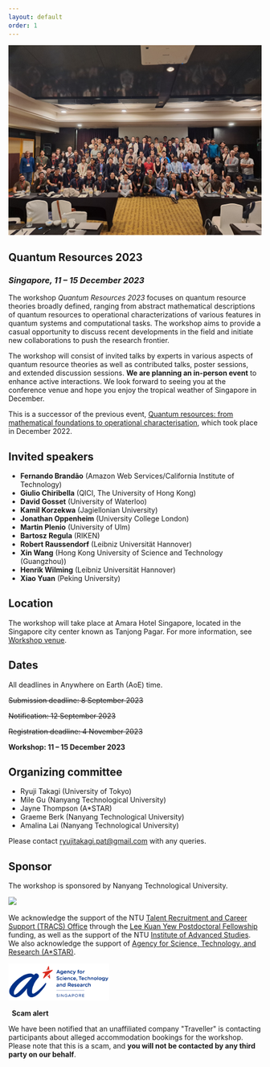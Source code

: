 ```yaml
---
layout: default
order: 1
---
```



<!--![Merlina Bay](/marina_bay.jpg) -->
![Conference photo](/conference_photo.jpg)


## Quantum Resources 2023
<h3 class="lessspace"><em>Singapore, 11 &ndash; 15 December 2023</em></h3>


The workshop *Quantum Resources 2023* focuses on quantum resource theories broadly defined, ranging from abstract mathematical descriptions of quantum resources to operational characterizations of various features in quantum systems and computational tasks. The workshop aims to provide a casual opportunity to discuss recent developments in the field and initiate new collaborations to push the research frontier.   

The workshop will consist of invited talks by experts in various aspects of quantum resource theories as well as contributed talks, poster sessions, and extended discussion sessions. **We are planning an in-person event** to enhance active interactions. We look forward to seeing you at the conference venue and hope you enjoy the tropical weather of Singapore in December.  

This is a successor of the previous event, [Quantum resources: from mathematical foundations to operational characterisation](https://2022.quantumresources.science/), which took place in December 2022. 

<!-- Various properties of quantum systems are starting to find use in the development of practical quantum technologies, elevating phenomena such as entanglement and coherence from mathematical curiosities to physical resources. The framework of quantum resource theories aims to understand these features in a unified fashion and establish methods to characterise them effectively.

The workshop *Quantum Resources 2023* is concerned with the theoretical investigation of quantum resources, and in particular on bridging the gap between the abstract mathematical description of resource theories and the protocols for their practical exploitation. 

The workshop will consist of invited talks by experts in various aspects of quantum resource theories as well as contributed talks, poster sessions, and extended discussion sessions. -->


## Invited speakers

* **Fernando Brandão** (Amazon Web Services/California Institute of Technology)
* **Giulio Chiribella** (QICI, The University of Hong Kong)
* **David Gosset** (University of Waterloo)
* **Kamil Korzekwa** (Jagiellonian University)
* **Jonathan Oppenheim** (University College London)
* **Martin Plenio** (University of Ulm)
* **Bartosz Regula** (RIKEN)
* **Robert Raussendorf** (Leibniz Universität Hannover) 
* **Xin Wang** (Hong Kong University of Science and Technology (Guangzhou))
* **Henrik Wilming** (Leibniz Universität Hannover) 
* **Xiao Yuan** (Peking University)

## Location

The workshop will take place at Amara Hotel Singapore, located in the Singapore city center known as Tanjong Pagar. For more information, see [Workshop venue](/venue).

<!-- <div class="covid"><p><b><i class="fas fa-info-circle"></i>&nbsp; COVID-19 vaccination notice</b></p>
	<p>The workshop will be <b>fully in person</b>, and no virtual participation options are planned. All participants will be subject to the <a href="https://www.ica.gov.sg/enter-transit-depart/entering-singapore">entry restrictions of Singapore</a>, which (as of November 2022) require every short-term visitor to be <b>fully vaccinated against COVID-19</b>. This typically means at least one or two doses of a WHO-approved vaccine, depending on the type. </p>
	<p>Please familiarise yourself with the <a href="https://www.ica.gov.sg/enter-transit-depart/entering-singapore">Singapore entry checklist</a>; note in particular that visitors are required to <b>prepare proof of vaccination status</b> and <b>fill out an online entry card in advance of their arrival</b>. The workshop organizers will not take responsibility should any participant be denied entry to the country.</p>
</div> -->

## Dates

All deadlines in Anywhere on Earth (AoE) time.

~~Submission deadline: 8 September 2023~~               

~~Notification: 12 September 2023~~

~~Registration deadline: 4 November 2023~~

**Workshop: 11 &ndash; 15 December 2023**

<!-- Submission deadline: 13 August 2023   
Notification: 10 September 2023            
Registration deadline: 31 October 2023   
Workshop: 11 &ndash; 15 December 2023 -->


## Organizing committee

* Ryuji Takagi (University of Tokyo)
* Mile Gu (Nanyang Technological University)
* Jayne Thompson (A*STAR)
* Graeme Berk (Nanyang Technological University)
* Amalina Lai (Nanyang Technological University)
  
Please contact <a href="mailto:ryujitakagi.pat@gmail.com">ryujitakagi.pat@gmail.com</a> with any queries.

## Sponsor

The workshop is sponsored by Nanyang Technological University.<br />
<p align="left">
<img src="https://vectorlogoseek.com/wp-content/uploads/2019/10/nanyang-technological-university-ntu-vector-logo.png" width="300" /> 
</p> 

<!-- <a href="http://ntu.edu.sg"><img src="https://vectorlogoseek.com/wp-content/uploads/2019/10/nanyang-technological-university-ntu-vector-logo.png" width="400px" /></a>  <img src="Astar.png" width="=200px" /><br />-->

We acknowledge the support of the NTU <a href="https://www.ntu.edu.sg/research/research-careers">Talent Recruitment and Career Support (TRACS) Office</a> through the <a href="https://www.ntu.edu.sg/research/research-careers/lee-kuan-yew-postdoctoral-fellowship-(lkypdf)">Lee Kuan Yew Postdoctoral Fellowship</a> funding, as well as the support of the NTU <a href="https://www.ntu.edu.sg/ias">Institute of Advanced Studies</a>.
We also acknowledge the support of <a href="https://www.a-star.edu.sg/">Agency for Science, Technology, and Research (A*STAR)</a>.

<p align="left">
<img src="Astar.png" width="200" />
</p> 

<!-- We also thank Horizon Quantum Computing for the support.<br /><br />
<a href="https://www.horizonquantum.com"><img src="/horizon.png" width="300px" /></a> -->


<div class="warning"><p><b><i class="fas fa-exclamation-triangle"></i>&nbsp; Scam alert</b></p>
	<p>We have been notified that an unaffiliated company "Traveller" is contacting participants about alleged accommodation bookings for the workshop. Please note that this is a scam, and <b>you will not be contacted by any third party on our behalf</b>.</p>
</div> 
